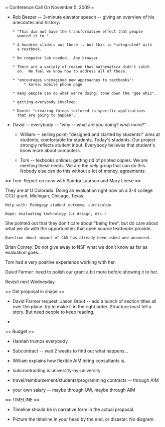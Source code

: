 = Conference Call On November 5, 2009 =

  * Rob Beezer -- 3-minute elevator speech -- giving an overview of
    his anecdotes and history:

        * "This did not have the transformative effect that people
          wanted it to."

        * A hundred sliders out there... but this is *integrated* with
          a textbook.

        * No computer lab needed.  Any browser. 

        * There are a variety of reason that mathematica didn't catch
          on.  We feel we know how to address all of these.

        * "encourages unimagined new approaches to textbooks":
             * korea; mobile phone page
 
        * many people can do what we're doing; tone down the "gee whiz".

        * getting everybody involved. 

        * David: "creating things tailored to specific applications
          that are going to happen".

   * David -- everybody -- "why -- what are you doing?  what more?"

       * William -- selling point; "designed and started by students!"
         aims at students, comfortable for students.  Today's
         students.  Our project strongly reflects student input.
         Everybody believes that student's know more about computers.

       * Tom -- texbooks onlines; getting rid of printed copies.  We
         are meeting these needs.  We are the *only* group that can do
         this.  Nobody else can do this without a lot of money,
         agreements.


== Tom: Report on conv with Sandra Laurson and Mary Leese ==

   They are at U Colorado.  Doing an evaluation right now on a 3-4
   college CCLI grant.   Michigan, Chicago, Texas. 

    Help with: Pedegagy student outcome, curriculum

    Nope: evaluating technology (ui design, etc.)

She pointed out that they don't care about "being free", but do care
about what we do with the opportunities that open source textbooks
provide.

    Question about impact of CAS has already been asked and answered.

Brian Conrey: Do not give away to NSF what we don't know as far as evaluation goes...

Tom had a very positive experience working with her. 

David Farmer: need to polish our grant a bit more before showing it to
her.

Revisit next Wednesday.


== Get proposal in shape ==

  * David Farmer request: Jason Grout -- add a bunch of section titles
    all over the place.  try to make it in the right order.
    Structure *must* tell a story.  But need people to keep reading. 

  * 

== Budget ==

   * Hannah trumps everybody

   * Subcontract -- wait 2 weeks to find out what happens...

   * William explains how flexible AIM hiring consultants is.

   * subcrontracting is university-by-university

   * travel/reimbursement/students/programming contracts -- through AIM

   * your own salary -- maybe through UW, maybe through AIM

== TIMELINE ==

   * Timeline should be in narrative form in the actual proposal. 
 
   * Picture the timeline in your head by the end, or disaster.  No diagram.
